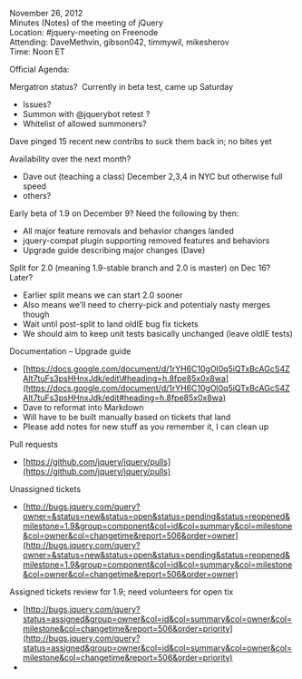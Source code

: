 November 26, 2012  
 Minutes (Notes) of the meeting of jQuery  
 Location: \#jquery-meeting on Freenode  
 Attending: DaveMethvin, gibson042, timmywil, mikesherov  
 Time: Noon ET

Official Agenda:  

Mergatron status?  Currently in beta test, came up Saturday

-   Issues?
-   Summon with @jquerybot retest ?
-   Whitelist of allowed summoners?

Dave pinged 15 recent new contribs to suck them back in; no bites yet

Availability over the next month?

-   Dave out (teaching a class) December 2,3,4 in NYC but otherwise full
    speed
-   others?

Early beta of 1.9 on December 9? Need the following by then:

-   All major feature removals and behavior changes landed
-   jquery-compat plugin supporting removed features and behaviors
-   Upgrade guide describing major changes (Dave)

Split for 2.0 (meaning 1.9-stable branch and 2.0 is master) on Dec 16?
Later?

-   Earlier split means we can start 2.0 sooner
-   Also means we’ll need to cherry-pick and potentialy nasty merges
    though
-   Wait until post-split to land oldIE bug fix tickets
-   We should aim to keep unit tests basically unchanged (leave oldIE
    tests)

Documentation – Upgrade guide

-   [https://docs.google.com/document/d/1rYH6C10gOl0q5iQTxBcAGcS4ZAlt7tuFs3psHHnxJdk/edit\#heading=h.8fpe85x0x8wa](https://docs.google.com/document/d/1rYH6C10gOl0q5iQTxBcAGcS4ZAlt7tuFs3psHHnxJdk/edit#heading=h.8fpe85x0x8wa)
-   Dave to reformat into Markdown
-   Will have to be built manually based on tickets that land
-   Please add notes for new stuff as you remember it, I can clean up

Pull requests

-   [https://github.com/jquery/jquery/pulls](https://github.com/jquery/jquery/pulls)

Unassigned tickets

-   [http://bugs.jquery.com/query?owner=&status=new&status=open&status=pending&status=reopened&milestone=1.9&group=component&col=id&col=summary&col=milestone&col=owner&col=changetime&report=506&order=owner](http://bugs.jquery.com/query?owner=&status=new&status=open&status=pending&status=reopened&milestone=1.9&group=component&col=id&col=summary&col=milestone&col=owner&col=changetime&report=506&order=owner)

Assigned tickets review for 1.9; need volunteers for open tix

-   [http://bugs.jquery.com/query?status=assigned&group=owner&col=id&col=summary&col=owner&col=milestone&col=changetime&report=506&order=priority](http://bugs.jquery.com/query?status=assigned&group=owner&col=id&col=summary&col=owner&col=milestone&col=changetime&report=506&order=priority)
-   
